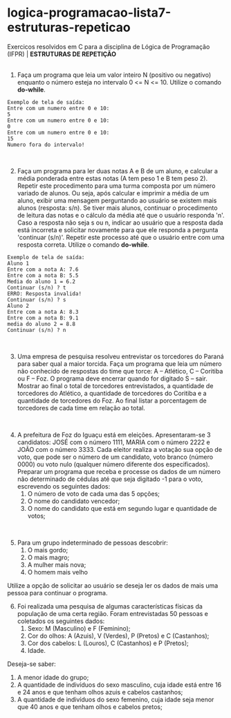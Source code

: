 # logica-programacao-lista7-estruturas-repeticao
Exercicos resolvidos em C para a disciplina de Lógica de Programação (IFPR) | **ESTRUTURAS DE REPETIÇÃO**
<br>
<br>

1. Faça um programa que leia um valor inteiro N (positivo ou negativo) enquanto o número esteja no intervalo 0 <= N <= 10. Utilize o comando **do-while**.
```
Exemplo de tela de saída:
Entre com um numero entre 0 e 10:
5
Entre com um numero entre 0 e 10:
0
Entre com um numero entre 0 e 10:
15
Numero fora do intervalo!
````
<br>

2. Faça um programa para ler duas notas A e B de um aluno, e calcular a média ponderada entre estas notas (A tem peso 1 e B tem peso 2). Repetir este procedimento para uma turma composta por um número variado de alunos. Ou seja, após calcular e imprimir a média de um aluno, exibir uma mensagem perguntando ao usuário se existem mais alunos (resposta: s/n). Se tiver mais alunos, continuar o procedimento de leitura das notas e o cálculo da média até que o usuário responda 'n'. Caso a resposta não seja s ou n, indicar ao usuário que a resposta dada está incorreta e solicitar novamente para que ele responda a pergunta 'continuar (s/n)'. Repetir este processo até que o usuário entre com uma resposta correta. Utilize o comando **do-while**.
```
Exemplo de tela de saída:
Aluno 1
Entre com a nota A: 7.6
Entre com a nota B: 5.5
Media do aluno 1 = 6.2
Continuar (s/n) ? t
ERRO: Resposta invalida!
Continuar (s/n) ? s
Aluno 2
Entre com a nota A: 8.3
Entre com a nota B: 9.1
media do aluno 2 = 8.8
Continuar (s/n) ? n
``` 
<br>

3. Uma empresa de pesquisa resolveu entrevistar os torcedores do Paraná para saber qual a maior torcida. Faça um programa que leia um número não conhecido de respostas do time que torce: A – Atlético, C – Coritiba ou F – Foz. O programa deve encerrar quando for digitado S – sair. Mostrar ao final o total de torcedores entrevistados, a quantidade de torcedores do Atlético, a quantidade de torcedores do Coritiba e a quantidade de torcedores do Foz. Ao final listar a porcentagem de torcedores de cada time em relação ao total.
<br>

4. A prefeitura de Foz do Iguaçu está em eleições. Apresentaram-se 3 candidatos: JOSÉ com o número 1111, MARIA com o número 2222 e JOÃO com o número 3333. Cada eleitor realiza a votação sua opção de voto, que pode ser o número de um candidato, voto branco (número 0000) ou voto nulo (qualquer número diferente dos especificados). Preparar um programa que receba e processe os dados de um número não determinado de cédulas até que seja digitado -1 para o voto, escrevendo os seguintes dados:
    <ol>
        <li> O número de voto de cada uma das 5 opções;
        <li> O nome do candidato vencedor;
        <li> O nome do candidato que está em segundo lugar e quantidade de votos;
   </ol>  
<br>

5. Para um grupo indeterminado de pessoas descobrir:
    <ol>
        <li> O mais gordo;
        <li> O mais magro;
        <li> A mulher mais nova;
        <li> O homem mais velho
   </ol>
Utilize a opção de solicitar ao usuário se deseja ler os dados de mais uma pessoa para continuar o programa.
<br>

6. Foi realizada uma pesquisa de algumas características físicas da população de uma certa região. Foram entrevistadas 50 pessoas e coletados os seguintes dados:
    <ol>
        <li> Sexo: M (Masculino) e F (Feminino);
        <li> Cor do olhos: A (Azuis), V (Verdes), P (Pretos) e C (Castanhos);
        <li> Cor dos cabelos: L (Louros), C (Castanhos) e P (Pretos);
        <li> Idade.
   </ol>
Deseja-se saber:
    <ol>
        <li> A menor idade do grupo;
        <li> A quantidade de indivíduos do sexo masculino, cuja idade está entre 16 e 24 anos e que tenham olhos azuis e cabelos castanhos;
        <li> A quantidade de indivíduos do sexo femenino, cuja idade seja menor que 40 anos e que tenham olhos e cabelos pretos;
   </ol> 





 

